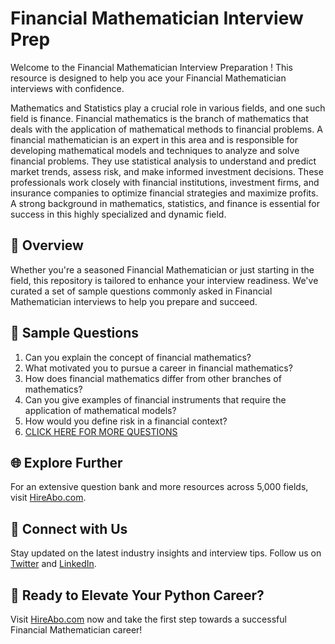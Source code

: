 # Financial Mathematician Interview Prep

Welcome to the Financial Mathematician Interview Preparation ! This resource is designed to help you ace your Financial Mathematician interviews with confidence.

Mathematics and Statistics play a crucial role in various fields, and one such field is finance. Financial mathematics is the branch of mathematics that deals with the application of mathematical methods to financial problems. A financial mathematician is an expert in this area and is responsible for developing mathematical models and techniques to analyze and solve financial problems. They use statistical analysis to understand and predict market trends, assess risk, and make informed investment decisions. These professionals work closely with financial institutions, investment firms, and insurance companies to optimize financial strategies and maximize profits. A strong background in mathematics, statistics, and finance is essential for success in this highly specialized and dynamic field.

## 🚀 Overview

Whether you're a seasoned Financial Mathematician or just starting in the field, this repository is tailored to enhance your interview readiness. We've curated a set of sample questions commonly asked in Financial Mathematician interviews to help you prepare and succeed.

## 📝 Sample Questions

1. Can you explain the concept of financial mathematics?
2. What motivated you to pursue a career in financial mathematics?
3. How does financial mathematics differ from other branches of mathematics?
4. Can you give examples of financial instruments that require the application of mathematical models?
5. How would you define risk in a financial context?
6. [CLICK HERE FOR MORE QUESTIONS](https://hireabo.com/job/19_0_42/Financial%20Mathematician)

## 🌐 Explore Further

For an extensive question bank and more resources across 5,000 fields, visit [HireAbo.com](https://www.hireabo.com).

## 📱 Connect with Us

Stay updated on the latest industry insights and interview tips. Follow us on [Twitter](https://twitter.com/hireabo) and [LinkedIn](https://www.linkedin.com/in/hire-abo-3609972a8/).

## 🚀 Ready to Elevate Your Python Career?

Visit [HireAbo.com](https://www.hireabo.com) now and take the first step towards a successful Financial Mathematician career!
